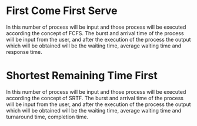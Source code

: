 # First Come First Serve

In this number of process will be input and those process will be executed according the concept of FCFS. The burst and arrival time of the process will be input from the user, and after the execution of the process the output which will be obtained will be the waiting time, average waiting time and response time.


# Shortest Remaining Time First

In this number of process will be input and those process will be executed according the concept of SRTF. The burst and arrival time of the process will be input from the user, and after the execution of the process the output which will be obtained will be the waiting time, average waiting time and turnaround time, completion time.